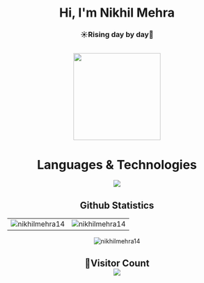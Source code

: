 <div align="center">
  <h1>Hi, I'm Nikhil Mehra</h1>
  <h3>☀️Rising day by day🚀</h3>
</div>

<div align="center">
  <br />
  <img src="https://img.freepik.com/free-vector/hacker-operating-laptop-cartoon-icon-illustration-technology-icon-concept-isolated-flat-cartoon-style_138676-2387.jpg?w=740&t=st=1703852193~exp=1703852793~hmac=77ea132648ba4972bcbe553709e390cd5699eb3b629d76100fdeb514188b172b"
  width="200" height="200" />
  <br />
</div>

<h1 align="center">Languages & Technologies</h1>
<div align="center">
  <img src="https://skillicons.dev/icons?i=c,cpp,java,python,javascript,typescript,html,css,react,tailwind,nodejs,express,go,php,git,github,linux,mongo,mysql,postgres,docker,bootstrap" />
</div>

<h2 align="center">Github Statistics</h2>
<table align="center">
  <td>
      <img src="https://github-readme-stats.vercel.app/api?username=nikhilmehra14&show_icons=true&locale=en" alt="nikhilmehra14" />
  </td>
  <td>
      <img src="https://github-readme-stats.vercel.app/api/top-langs?username=nikhilmehra14&show_icons=true&locale=en&layout=compact" alt="nikhilmehra14" />
  </td>
</table>

<p align="center">
  <img align="center" src="https://github-readme-streak-stats.herokuapp.com?user=nikhilmehra14" alt="nikhilmehra14" />
</p>

<h2 align="center">👀Visitor Count<br>
<img align = "center" src="https://profile-counter.glitch.me/nikhilmehra14/count.svg" />
</h2>
